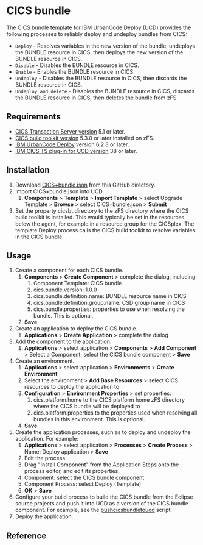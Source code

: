 # CICS bundle

The CICS bundle template for IBM UrbanCode Deploy (UCD) provides the following processes to reliably deploy and undeploy bundles from CICS:

* `Deploy` - Resolves variables in the new version of the bundle, undeploys the BUNDLE resource in CICS, then deploys the new version of the BUNDLE resource in CICS.
* `Disable` - Disables the BUNDLE resource in CICS.
* `Enable` - Enables the BUNDLE resource in CICS.
* `Undeploy` - Disables the BUNDLE resource in CICS, then discards the BUNDLE resource in CICS.
* `Undeploy and delete` - Disables the BUNDLE resource in CICS, discards the BUNDLE resource in CICS, then deletes the bundle from zFS.

## Requirements

* [CICS Transaction Server version](https://www.ibm.com/ms-en/marketplace/cics-transaction-server) 5.1 or later.
* [CICS build toolkit version](http://www.ibm.com/support/docview.wss?uid=swg24041185) 5.3.0 or later installed on zFS.
* [IBM UrbanCode Deploy](https://developer.ibm.com/urbancode/products/urbancode-deploy/) version 6.2.3 or later.
* [IBM CICS TS plug-in for UCD version](https://developer.ibm.com/urbancode/plugin/cics-ts/) 38 or later.

## Installation

1. Download [CICS+bundle.json](CICS+bundle.json) from this GitHub directory.
1. Import CICS+bundle.json into UCD.
   1. **Components** > **Template** > **Import Template** > select Upgrade Template > **Browse** > select CICS+bundle.json > **Submit**
1. Set the property cicsbt.directory to the zFS directory where the CICS build toolkit is installed. This would typically be set in the resources below the agent, for example in a resource group for the CICSplex. The template Deploy process calls the CICS build toolkit to resolve variables in the CICS bundle.
  
## Usage

1. Create a component for each CICS bundle.
   1. **Components** > **Create Component** > complete the dialog, including:
      1. Component Template: CICS bundle
      1. cics.bundle.version: 1.0.0
      1. cics.bundle.definition.name: BUNDLE resource name in CICS 
      1. cics.bundle.definition.group.name: CSD group name in CICS
      1. cics.bundle.properties: properties to use when resolving the bundle. This is optional.
   1. **Save**
1. Create an application to deploy the CICS bundle.
   1. **Applications** > **Create Application** > complete the dialog
1. Add the component to the application.
   1. **Applications** > select application > **Components** > **Add Component** > Select a Component: select the CICS bundle component > **Save**
1. Create an environment.
   1. **Applications** > select application > **Environments** > **Create Environment**
   1. Select the environment > **Add Base Resources** > select CICS resources to deploy the application to 
   1. **Configuration** > **Environment Properties** > set properties:
      1. cics.platform.home to the CICS platform home zFS directory where the CICS bundle will be deployed to
      1. cics.platform.properties to the properties used when resolving all bundles in this environment. This is optional.
   1. **Save**
1. Create the application processes, such as to deploy and undeploy the application. For example:
   1. **Applications** > select application > **Processes** > **Create Process** > Name: Deploy application > **Save**
   1. Edit the process
   1. Drag "Install Component" from the Application Steps onto the process editor, and edit its properties.
   1. Component: select the CICS bundle component 
   1. Component Process: select Deploy (Template)
   1. **OK** > **Save**
1. Configure your build process to build the CICS bundle from the Eclipse source projects and push it into UCD as a version of the CICS bundle component. For example, see the [pushcicsbundletoucd](https://github.com/cicsdev/cics-bundle-scripts/tree/master/pushcicsbundletoucd) script.
1. Deploy the application.

## Reference
